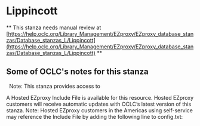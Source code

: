 # Lippincott
** This stanza needs manual review at [https://help.oclc.org/Library_Management/EZproxy/EZproxy_database_stanzas/Database_stanzas_L/Lippincott](https://help.oclc.org/Library_Management/EZproxy/EZproxy_database_stanzas/Database_stanzas_L/Lippincott) **

## Some of OCLC's notes for this stanza

&nbsp; Note:&nbsp;This stanza provides access to

A Hosted EZproxy Include File is available for this resource. Hosted EZproxy customers will receive automatic updates with OCLC&rsquo;s latest version of this stanza. Note: Hosted EZproxy customers in the Americas using self-service may reference the Include File by adding the following line to config.txt:

&nbsp;

&nbsp;
